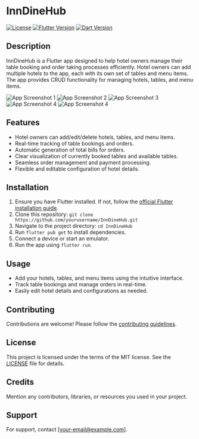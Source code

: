 # InnDineHub

[![License](https://img.shields.io/badge/license-MIT-blue.svg)](https://opensource.org/licenses/MIT)
[![Flutter Version](https://img.shields.io/badge/flutter-2.x-blue.svg)](https://flutter.dev/docs/get-started/install)
[![Dart Version](https://img.shields.io/badge/dart-2.x-blue.svg)](https://dart.dev/get-dart)

## Description

InnDineHub is a Flutter app designed to help hotel owners manage their table booking and order taking processes efficiently. Hotel owners can add multiple hotels to the app, each with its own set of tables and menu items. The app provides CRUD functionality for managing hotels, tables, and menu items.

![App Screenshot 1](https://firebasestorage.googleapis.com/v0/b/vaultifylink.appspot.com/o/uploads%2FQKQ1.190910.002%2F1710868656078_IMG-20240319-WA0002.jpg?alt=media&token=353bf529-b7a8-4b47-b7b0-8dc9ef8a4587)
![App Screenshot 2](https://firebasestorage.googleapis.com/v0/b/vaultifylink.appspot.com/o/uploads%2FQKQ1.190910.002%2F1710868676880_IMG-20240319-WA0003.jpg?alt=media&token=62049c10-e1f1-421c-bf24-89ddafd37056)
![App Screenshot 3](https://firebasestorage.googleapis.com/v0/b/vaultifylink.appspot.com/o/uploads%2FQKQ1.190910.002%2F1710868693126_IMG-20240319-WA0004.jpg?alt=media&token=1e475279-7db6-4f9b-a0f9-5a8dd8c007a7)
![App Screenshot 4](https://firebasestorage.googleapis.com/v0/b/vaultifylink.appspot.com/o/uploads%2FQKQ1.190910.002%2F1710868697475_IMG-20240319-WA0005.jpg?alt=media&token=a1ffdac1-815f-4859-94c6-d2c65906d5ee)
![App Screenshot 4](https://firebasestorage.googleapis.com/v0/b/vaultifylink.appspot.com/o/uploads%2FQKQ1.190910.002%2F1710868702391_IMG-20240319-WA0006.jpg?alt=media&token=eb826b44-6814-4ec3-a9d8-3472d435d52a)


## Features

- Hotel owners can add/edit/delete hotels, tables, and menu items.
- Real-time tracking of table bookings and orders.
- Automatic generation of total bills for orders.
- Clear visualization of currently booked tables and available tables.
- Seamless order management and payment processing.
- Flexible and editable configuration of hotel details.

## Installation

1. Ensure you have Flutter installed. If not, follow the [official Flutter installation guide](https://flutter.dev/docs/get-started/install).
2. Clone this repository: `git clone https://github.com/yourusername/InnDineHub.git`
3. Navigate to the project directory: `cd InnDineHub`
4. Run `flutter pub get` to install dependencies.
5. Connect a device or start an emulator.
6. Run the app using `flutter run`.

## Usage

- Add your hotels, tables, and menu items using the intuitive interface.
- Track table bookings and manage orders in real-time.
- Easily edit hotel details and configurations as needed.

## Contributing

Contributions are welcome! Please follow the [contributing guidelines](CONTRIBUTING.md).

## License

This project is licensed under the terms of the MIT license. See the [LICENSE](LICENSE) file for details.

## Credits

Mention any contributors, libraries, or resources you used in your project.

## Support

For support, contact [your-email@example.com].
